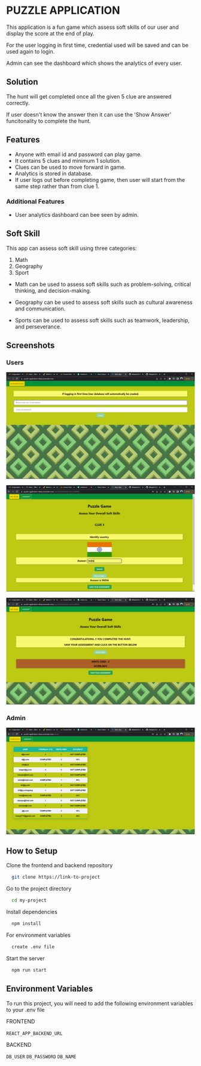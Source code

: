 
# PUZZLE APPLICATION 

This application is a fun game which assess soft skills of our user and display the score at the end of play. 

For the user logging in first time, credential used will be saved and can be used again to login.

Admin can see the dashboard which shows the analytics of every user.


## Solution

The hunt will get completed once all the given 5 clue are answered correctly.

If user doesn't know the answer then it can use the 'Show Answer'
funcitonality to complete the hunt.
## Features

- Anyone with email id and password can play game.
- It contains 5 clues and minimum 1 solution.
- Clues can be used to move forward in game.
- Analytics is stored in database.
- If user logs out before completing game, then user will start from the same step rather than from clue 1.

### Additional Features
- User analytics dashboard can bee seen by admin.


## Soft Skill
This app can assess soft skill using three categories: 

1.  Math
2.  Geography
3.  Sport

- Math can be used to assess soft skills such as problem-solving, critical thinking, and decision-making. 

- Geography can be used to assess soft skills such as cultural awareness and communication.

- Sports can be used to assess soft skills such as teamwork, leadership, and perseverance.






## Screenshots

### Users

![IMG1](images/img1.png)

![IMG3](images/img3.png)

![IMG4](images/img4.png)

### Admin

![IMG2](images/img2.png)



## How to Setup

Clone the frontend and backend repository

```bash
  git clone https://link-to-project
```

Go to the project directory

```bash
  cd my-project
```

Install dependencies

```bash
  npm install
```
For environment variables

```bash
  create .env file
```

Start the server

```bash
  npm run start
```


## Environment Variables

To run this project, you will need to add the following environment variables to your .env file

FRONTEND

`REACT_APP_BACKEND_URL`

BACKEND

`DB_USER`
`DB_PASSWORD`
`DB_NAME`

